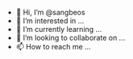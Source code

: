 - 👋 Hi, I’m @sangbeos
- 👀 I’m interested in ...
- 🌱 I’m currently learning ...
- 💞️ I’m looking to collaborate on ...
- 📫 How to reach me ...

<!---
sangbeos/sangbeos is a ✨ special ✨ repository because its `README.md` (this file) appears on your GitHub profile.
You can click the Preview link to take a look at your changes.
--->
